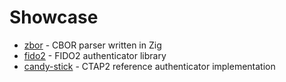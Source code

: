 # Showcase

* [zbor](https://github.com/r4gus/zbor) - CBOR parser written in Zig
* [fido2](https://github.com/r4gus/fido2) - FIDO2 authenticator library
* [candy-stick](https://github.com/r4gus/candy-stick) - CTAP2 reference authenticator implementation
